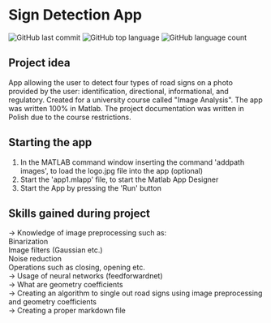 # Sign Detection App
  
![GitHub last commit](https://img.shields.io/github/last-commit/mikolajczykb/Sign-Detection-App)
![GitHub top language](https://img.shields.io/github/languages/top/mikolajczykb/Sign-Detection-App)
![GitHub language count](https://img.shields.io/github/languages/count/mikolajczykb/Sign-Detection-App)
  
## Project idea 
  
App allowing the user to detect four types of road signs on a photo provided by the user: identification, directional, informational, and regulatory. Created for a university course called "Image Analysis". The app was written 100% in Matlab. The project documentation was written in Polish due to the course restrictions.
  
## Starting the app
  
  1. In the MATLAB command window inserting the command 'addpath images', to load the logo.jpg file into the app (optional)
  2. Start the 'app1.mlapp' file, to start the Matlab App Designer
  3. Start the App by pressing the 'Run' button
  
## Skills gained during project
  
  -> Knowledge of image preprocessing such as:  
        Binarization  
        Image filters (Gaussian etc.)  
        Noise reduction  
        Operations such as closing, opening etc.  
  -> Usage of neural networks (feedforwardnet)  
  -> What are geometry coefficients  
  -> Creating an algorithm to single out road signs using image preprocessing and geometry coefficients  
  -> Creating a proper markdown file

